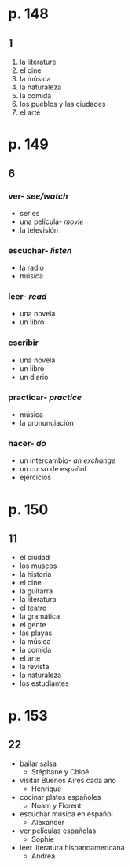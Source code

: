 # p. 148
## 1
1. la literature
2. el cine
3. la música
4. la naturaleza
5. la comida
6. los pueblos y las ciudades
7. el arte

# p. 149
## 6
### ver- *see/watch*
- series
- una película- *movie*
- la televisión

### escuchar- *listen*
- la radio
- música

### leer- *read*
- una novela
- un libro

### escribir
- una novela
- un libro
- un diario

### practicar- *practice*
- música
- la pronunciación

### hacer- *do*
- un intercambio- *an exchange*
- un curso de español
- ejercicios

# p. 150
## 11
- el ciudad
- los museos
- la historia
- el cine
- la guitarra
- la literatura
- el teatro
- la gramática
- el gente
- las playas
- la música
- la comida
- el arte
- la revista
- la naturaleza
- los estudiantes

# p. 153
## 22
- bailar salsa
	- Stéphane y Chloé
- visitar Buenos Aires cada año
	- Henrique
- cocinar platos españoles
	- Noam y Florent
- escuchar música en español
	- Alexander
- ver películas españolas
	- Sophie
- leer literatura hispanoamericana
	- Andrea